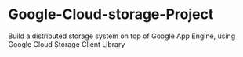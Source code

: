 # Google-Cloud-storage-Project
Build a distributed storage system on top of Google App Engine, using Google Cloud Storage Client Library
